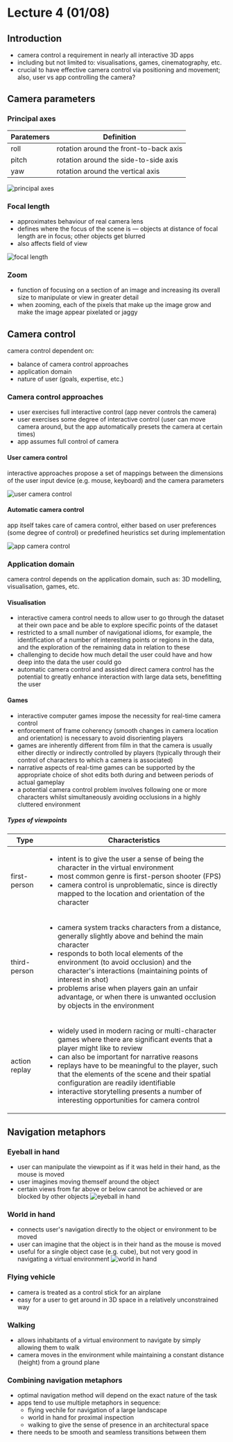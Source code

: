 # Lecture 4 (01/08)

## Introduction
- camera control a requirement in nearly all interactive 3D apps
- including but not limited to: visualisations, games, cinematography, etc.
- crucial to have effective camera control via positioning and movement; also, user vs app controlling the camera?


## Camera parameters
### Principal axes
Paratemers | Definition
---------- | ----------
roll | rotation around the front-to-back axis
pitch | rotation around the side-to-side axis
yaw | rotation around the vertical axis

![principal axes](./assets/4/principal-axes.png)

### Focal length
- approximates behaviour of real camera lens
- defines where the focus of the scene is — objects at distance of focal length are in focus; other objects get blurred
- also affects field of view

![focal length](./assets/4/focal-length.png)

### Zoom
- function of focusing on a section of an image and increasing its overall size to manipulate or view in greater detail
- when zooming, each of the pixels that make up the image grow and make the image appear pixelated or jaggy


## Camera control
camera control dependent on:
- balance of camera control approaches
- application domain
- nature of user (goals, expertise, etc.)

### Camera control approaches
- user exercises full interactive control (app never controls the camera)
- user exercises some degree of interactive control (user can move camera around, but the app automatically presets the camera at certain times)
- app assumes full control of camera

#### User camera control
interactive approaches propose a set of mappings between the dimensions of the user input device (e.g. mouse, keyboard) and the camera parameters

![user camera control](./assets/4/user-camera.png)

#### Automatic camera control
app itself takes care of camera control, either based on user preferences (some degree of control) or predefined heuristics set during implementation

![app camera control](./assets/4/app-camera.png)

### Application domain
camera control depends on the application domain, such as: 3D modelling, visualisation, games, etc.

#### Visualisation
- interactive camera control needs to allow user to go through the dataset at their own pace and be able to explore specific points of the dataset
- restricted to a small number of navigational idioms, for example, the identification of a number of interesting points or regions in the data, and the exploration of the remaining data in relation to these
- challenging to decide how much detail the user could have and how deep into the data the user could go
- automatic camera control and assisted direct camera control has the potential to greatly enhance interaction with large data sets, benefitting the user

#### Games
- interactive computer games impose the necessity for real-time camera control
- enforcement of frame coherency (smooth changes in camera location and orientation) is necessary to avoid disorienting players
- games are inherently different from film in that the camera is usually either directly or indirectly controlled by players (typically through their control of characters to which a camera is associated)
- narrative aspects of real-time games can be supported by the appropriate choice of shot edits both during and between periods of actual gameplay
- a potential camera control problem involves following one or more characters whilst simultaneously avoiding occlusions in a highly cluttered environment

##### Types of viewpoints
Type | Characteristics
---- | ---------------
first-person | <ul><li>intent is to give the user a sense of being the character in the virtual environment</li><li>most common genre is first-person shooter (FPS)</li><li>camera control is unproblematic, since is directly mapped to the location and orientation of the character</li></ul>
third-person | <ul><li>camera system tracks characters from a distance, generally slightly above and behind the main character</li><li>responds to both local elements of the environment (to avoid occlusion) and the character's interactions (maintaining points of interest in shot)</li><li>problems arise when players gain an unfair advantage, or when there is unwanted occlusion by objects in the environment</li></ul>
action replay | <ul><li>widely used in modern racing or multi-character games where there are significant events that a player might like to review</li><li>can also be important for narrative reasons</li><li>replays have to be meaningful to the player, such that the elements of the scene and their spatial configuration are readily identifiable</li><li>interactive storytelling presents a number of interesting opportunities for camera control</li></ul>


## Navigation metaphors
### Eyeball in hand
- user can manipulate the viewpoint as if it was held in their hand, as the mouse is moved
- user imagines moving themself around the object
- certain views from far above or below cannot be achieved or are blocked by other objects
![eyeball in hand](./assets/4/eyeball-in-hand.png)

### World in hand
- connects user's navigation directly to the object or environment to be moved
- user can imagine that the object is in their hand as the mouse is moved
- useful for a single object case (e.g. cube), but not very good in navigating a virtual environment
![world in hand](./assets/4/world-in-hand.png)

### Flying vehicle
- camera is treated as a control stick for an airplane
- easy for a user to get around in 3D space in a relatively unconstrained way

### Walking
- allows inhabitants of a virtual environment to navigate by simply allowing them to walk
- camera moves in the environment while maintaining a constant distance (height) from a ground plane

### Combining navigation metaphors
- optimal navigation method will depend on the exact nature of the task
- apps tend to use multiple metaphors in sequence:
	- flying vechile for navigation of a large landscape
	- world in hand for proximal inspection
	- walking to give the sense of presence in an architectural space
- there needs to be smooth and seamless transitions between them